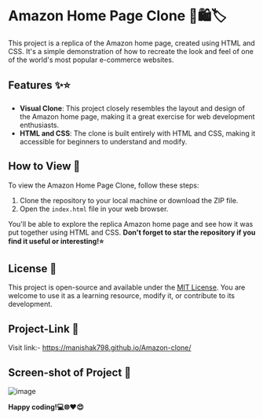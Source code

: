 # Amazon Home Page Clone 🛒🛍️🏷️

This project is a replica of the Amazon home page, created using HTML and CSS. It's a simple demonstration of how to recreate the look and feel of one of the world's most popular e-commerce websites.

## Features ✨⭐

- **Visual Clone**: This project closely resembles the layout and design of the Amazon home page, making it a great exercise for web development enthusiasts.
- **HTML and CSS**: The clone is built entirely with HTML and CSS, making it accessible for beginners to understand and modify.

## How to View 👀

To view the Amazon Home Page Clone, follow these steps:

1. Clone the repository to your local machine or download the ZIP file.
2. Open the `index.html` file in your web browser.

You'll be able to explore the replica Amazon home page and see how it was put together using HTML and CSS.
**Don't forget to star the repository if you find it useful or interesting!⭐**

## License 📝

This project is open-source and available under the [MIT License](LICENSE). You are welcome to use it as a learning resource, modify it, or contribute to its development.

## Project-Link 🔗
Visit link:- https://manishak798.github.io/Amazon-clone/

## Screen-shot of Project 📸

![image](https://github.com/Manishak798/Amazon-clone/assets/90680330/d1db9701-90fc-4cec-a9ed-02822a5715dd) 

**Happy coding!💻🌐❤️😍**
